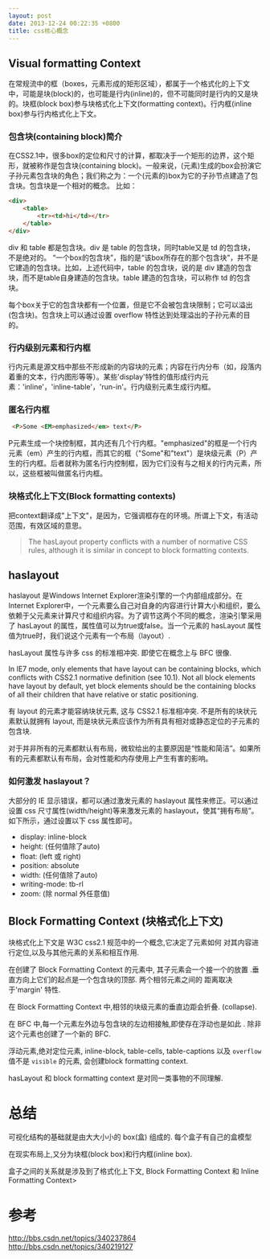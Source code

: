 ```yaml
---
layout: post
date: 2013-12-24 00:22:35 +0800
title: css核心概念
---
```



## Visual formatting Context

在常规流中的框（boxes，元素形成的矩形区域），都属于一个格式化的上下文中，可能是块(block)的，也可能是行内(inline)的，但不可能同时是行内的又是块的。块框(block box)参与块格式化上下文(formatting context)。行内框(inline box)参与行内格式化上下文。

### 包含块(containing block)简介

在CSS2.1中，很多box的定位和尺寸的计算，都取决于一个矩形的边界，这个矩形，就被称作是包含块(containing block)。一般来说，(元素)生成的box会扮演它子孙元素包含块的角色；我们称之为：一个(元素的)box为它的子孙节点建造了包含块。包含块是一个相对的概念。
比如：


```html
<div>
	<table>
		<tr><td>hi</td></tr>
	</table>
</div>
```

div 和 table 都是包含块。div 是 table 的包含块，同时table又是 td 的包含块，不是绝对的。
“一个box的包含块”，指的是“该box所存在的那个包含块”，并不是它建造的包含块。比如，上述代码中，table 的包含块，说的是 div 建造的包含块，而不是table自身建造的包含块。table 建造的包含块，可以称作 td 的包含块。

每个box关于它的包含块都有一个位置，但是它不会被包含块限制；它可以溢出(包含块)。包含块上可以通过设置 overflow 特性达到处理溢出的子孙元素的目的。


### 行内级别元素和行内框

行内元素是源文档中那些不形成新的内容块的元素；内容在行内分布（如，段落内着重的文本，行内图形等等）。某些'display'特性的值形成行内元素：'inline'，'inline-table'，'run-in'。行内级别元素生成行内框。
 
### 匿名行内框


```html
 <P>Some <EM>emphasized</em> text</P>
```

P元素生成一个块控制框，其内还有几个行内框。"emphasized"的框是一个行内元素（em）产生的行内框，而其它的框（"Some"和"text"）是块级元素（P）产生的行内框。后者就称为匿名行内控制框，因为它们没有与之相关的行内元素，所以，这些框被叫做匿名行内框。


### 块格式化上下文(Block formatting contexts)
把context翻译成"上下文"，是因为，它强调框存在的环境。所谓上下文，有活动范围，有效区域的意思。


>The hasLayout property conflicts with a number of normative CSS rules, although it is similar in concept to block formatting contexts.


## haslayout

haslayout 是Windows Internet Explorer渲染引擎的一个内部组成部分。在Internet Explorer中，一个元素要么自己对自身的内容进行计算大小和组织，要么依赖于父元素来计算尺寸和组织内容。为了调节这两个不同的概念，渲染引擎采用了 hasLayout 的属性，属性值可以为true或false。当一个元素的 hasLayout 属性值为true时，我们说这个元素有一个布局（layout）.

hasLayout 属性与许多 css 的标准相冲突. 即使它在概念上与 BFC 很像.

In IE7 mode, only elements that have layout can be containing blocks, which conflicts with CSS2.1 normative definition (see 10.1). Not all block elements have layout by default, yet block elements should be the containing blocks of all their children that have relative or static positioning.

有 layout 的元素才能容纳块状元素, 这与 CSS2.1 标准相冲突. 不是所有的块状元素默认就拥有 layout, 而是块状元素应该作为所有具有相对或静态定位的子元素的包含块.



对于并非所有的元素都默认有布局，微软给出的主要原因是“性能和简洁”。如果所有的元素都默认有布局，会对性能和内存使用上产生有害的影响。


### 如何激发 haslayout？

大部分的 IE 显示错误，都可以通过激发元素的 haslayout 属性来修正。可以通过设置 css 尺寸属性(width/height)等来激发元素的 haslayout，使其“拥有布局”。如下所示，通过设置以下 css 属性即可。

* display: inline-block
* height: (任何值除了auto)
* float: (left 或 right)
* position: absolute
* width: (任何值除了auto)
* writing-mode: tb-rl
* zoom: (除 normal 外任意值)


## Block Formatting Context (块格式化上下文)

块格式化上下文是 W3C css2.1 规范中的一个概念,它决定了元素如何
对其内容进行定位,以及与其他元素的关系和相互作用.

在创建了 Block Formatting Context 的元素中, 其子元素会一个接一个的放置
.垂直方向上它们的起点是一个包含块的顶部. 两个相邻元素之间的
距离取决于'margin' 特性. 

在 Block Formatting Context 中,相邻的块级元素的垂直边距会折叠.
(collapse).

在 BFC 中,每一个元素左外边与包含块的左边相接触,即使存在浮动也是如此
. 除非这个元素也创建了一个新的 BFC.

浮动元素,绝对定位元素, inline-block, table-cells, table-captions 以及
`overflow` 值不是 `visible` 的元素, 会创建block formatting context.


hasLayout 和 block formatting context 是对同一类事物的不同理解.




# 总结

可视化结构的基础就是由大大小小的 box(盒) 组成的. 每个盒子有自己的盒模型 

在现实布局上,又分为块框(block box)和行内框(inline box).

盒子之间的关系就是涉及到了格式化上下文, Block Formatting Context 和 Inline Formatting Context>


# 参考
http://bbs.csdn.net/topics/340237864
http://bbs.csdn.net/topics/340219127
